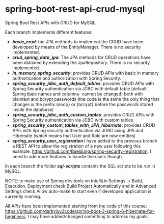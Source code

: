 # spring-boot-rest-api-crud-mysql
Spring Boot Rest APIs with CRUD for MySQL. 

Each branch implements different features:

- ***basic_crud***: the JPA methods to implement the CRUD have been developed by means of the EntityManager. There is no security implemented.
- ***crud_spring_data_jpa***: The JPA methods for CRUD operations have been obtained by extending the JpaRepository. There is no security implemented.
- ***in_memory_spring_security***: provides CRUD APIs with basic in memory authentication and authorization with Spring Security.
- ***spring_security_jdbc_auth_default_tables***: provides CRUD APIs with Spring Security authentication via JDBC with default table (default Spring tbale names and columns-  cannot be changed) both with plaintext and bcrypt passwords (the code is the same the only thing that changes is the prefix {noop} or {bcrypt} before the passwords stored inside the database)
- ***spring_security_jdbc_auth_custom_tables***: provides CRUD APIs with Spring Security authentication via JDBC with custom tables
- ***spring_security_custom_tables_with_JPA_hibernate***: provides CRUD APIs with Spring security authentication via JDBC using JPA and Hibernate (which means that User and Role are now entities)
- ***spring_security_user_registration*** I have added to the previous branch a REST API to allow the registration of a new user following this example:  https://github.com/Baeldung/spring-security-registration. I need to add more features to handle the users though.

In each branch the folder ***sql-scripts*** contains the SQL scripts to be run in MySQL.

NOTE: to make use of Spring dev tools on Intellij in Settings -> Build, Execution, Deployment check Build Project Automatically and in Advanced Settings check Allow auto-make to start even if developed application is currently running.

All APIs have been implemented starting from the code of this course: https://github.com/darbyluv2code/spring-boot-3-spring-6-hibernate-for-beginners. I may have added/changed something to address my goals.

